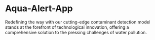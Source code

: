 # Aqua-Alert-App
Redefining the way with our cutting-edge contaminant detection model stands at the forefront of technological innovation, offering a comprehensive solution to the pressing challenges of water pollution. 
